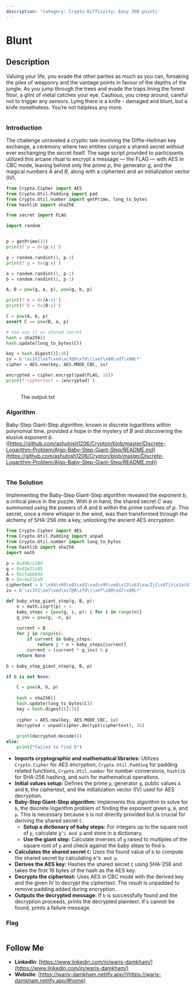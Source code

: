 ```yaml
---
description: 'Category: Crypto Difficulty: Easy 300 points'
---
```


# Blunt

## Description &#x20;

Valuing your life, you evade the other parties as much as you can, forsaking the piles of weaponry and the vantage points in favour of the depths of the jungle. As you jump through the trees and evade the traps lining the forest floor, a glint of metal catches your eye. Cautious, you creep around, careful not to trigger any sensors. Lying there is a knife - damaged and blunt, but a knife nonetheless. You’re not helpless any more.

<figure><img src="../.gitbook/assets/image (134).png" alt=""><figcaption></figcaption></figure>

### Introduction

The challenge unraveled a cryptic tale involving the Diffie-Hellman key exchange, a ceremony where two entities conjure a shared secret without ever exchanging the secret itself. The sage script provided to participants utilized this arcane ritual to encrypt a message — the FLAG — with AES in CBC mode, leaving behind only the prime _p_, the generator _g_, and the magical numbers _A_ and _B_, along with a ciphertext and an initialization vector (IV).

```python
from Crypto.Cipher import AES
from Crypto.Util.Padding import pad
from Crypto.Util.number import getPrime, long_to_bytes
from hashlib import sha256

from secret import FLAG

import random


p = getPrime(32)
print(f'p = 0x{p:x}')

g = random.randint(1, p-1)
print(f'g = 0x{g:x}')

a = random.randint(1, p-1)
b = random.randint(1, p-1)

A, B = pow(g, a, p), pow(g, b, p)

print(f'A = 0x{A:x}')
print(f'B = 0x{B:x}')

C = pow(A, b, p)
assert C == pow(B, a, p)

# now use it as shared secret
hash = sha256()
hash.update(long_to_bytes(C))

key = hash.digest()[:16]
iv = b'\xc1V2\xe7\xed\xc7@8\xf9\\\xef\x80\xd7\x80L*'
cipher = AES.new(key, AES.MODE_CBC, iv)

encrypted = cipher.encrypt(pad(FLAG, 16))
print(f'ciphertext = {encrypted}')
```

<figure><img src="../.gitbook/assets/image (20) (1).png" alt=""><figcaption><p>The output.txt</p></figcaption></figure>

### Algorithm

Baby-Step Giant-Step algorithm, known in discrete logarithms within polynomial time, provided a hope in the mystery of _B_ and discovering the elusive exponent _b_.  ([https://github.com/ashutosh1206/Crypton/blob/master/Discrete-Logarithm-Problem/Algo-Baby-Step-Giant-Step/README.md](https://github.com/ashutosh1206/Crypton/blob/master/Discrete-Logarithm-Problem/Algo-Baby-Step-Giant-Step/README.md))

<figure><img src="../.gitbook/assets/image (21) (1).png" alt=""><figcaption></figcaption></figure>

### The Solution

Implementing the Baby-Step Giant-Step algorithm revealed the exponent _b_, a critical piece in the puzzle. With _b_ in hand, the shared secret _C_ was summoned using the powers of _A_ and _b_ within the prime confines of _p_. This secret, once a mere whisper in the wind, was then transformed through the alchemy of SHA-256 into a key, unlocking the ancient AES encryption.

```python
from Crypto.Cipher import AES
from Crypto.Util.Padding import unpad
from Crypto.Util.number import long_to_bytes
from hashlib import sha256
import math

p = 0xdd6cc28d
g = 0x83e21c05
A = 0xcfabb6dd
B = 0xc4a21ba9
ciphertext = b'\x94\x99\x01\xd1\xad\x95\xe0\x13\xb3\xacZj{\x97|z\x1a(&\xe8\x01\xe4Y\x08\xc4\xbeN\xcd\xb2*\xe6{'
iv = b'\xc1V2\xe7\xed\xc7@8\xf9\\\xef\x80\xd7\x80L*'

def baby_step_giant_step(g, B, p):
    n = math.isqrt(p) + 1
    baby_steps = {pow(g, i, p): i for i in range(n)}
    g_inv = pow(g, -n, p)
    
    current = B
    for j in range(n):
        if current in baby_steps:
            return j * n + baby_steps[current]
        current = (current * g_inv) % p
    return None

b = baby_step_giant_step(g, B, p)

if b is not None:

    C = pow(A, b, p)
    
    hash = sha256()
    hash.update(long_to_bytes(C))
    key = hash.digest()[:16]
    
    cipher = AES.new(key, AES.MODE_CBC, iv)
    decrypted = unpad(cipher.decrypt(ciphertext), 16)
    
    print(decrypted.decode())
else:
    print("Failed to find b")
```

* **Imports cryptographic and mathematical libraries:** Utilizes `Crypto.Cipher` for AES encryption, `Crypto.Util.Padding` for padding related functions, `Crypto.Util.number` for number conversions, `hashlib` for SHA-256 hashing, and `math` for mathematical operations.
* **Initial values setup:** Defines the prime `p`, generator `g`, public values `A` and `B`, the ciphertext, and the initialization vector (IV) used for AES decryption.
* **Baby-Step Giant-Step algorithm:** Implements this algorithm to solve for `b`, the discrete logarithm problem of finding the exponent given `g`, `B`, and `p`. This is necessary because `b` is not directly provided but is crucial for deriving the shared secret `C`.
  * **Setup a dictionary of baby steps:** For integers up to the square root of `p`, calculate `g^i mod p` and store in a dictionary.
  * **Use the giant step:** Calculate inverses of `g` raised to multiples of the square root of `p` and check against the baby steps to find `b`.
* **Calculates the shared secret `C`:** Uses the found value of `b` to compute the shared secret by calculating `A^b mod p`.
* **Derives the AES key:** Hashes the shared secret `C` using SHA-256 and takes the first 16 bytes of the hash as the AES key.
* **Decrypts the ciphertext:** Uses AES in CBC mode with the derived key and the given IV to decrypt the ciphertext. The result is unpadded to remove padding added during encryption.
* **Outputs the decrypted message:** If `b` is successfully found and the decryption proceeds, prints the decrypted plaintext. If `b` cannot be found, prints a failure message.

### Flag

<figure><img src="../.gitbook/assets/image (17) (1).png" alt=""><figcaption></figcaption></figure>

## Follow Me <a href="#follow-me" id="follow-me"></a>

* **LinkedIn**: [https://www.linkedin.com/in/waris-damkham/](https://www.linkedin.com/in/waris-damkham/)
* **Website**: [https://waris-damkham.netlify.app/](https://waris-damkham.netlify.app/#home)

